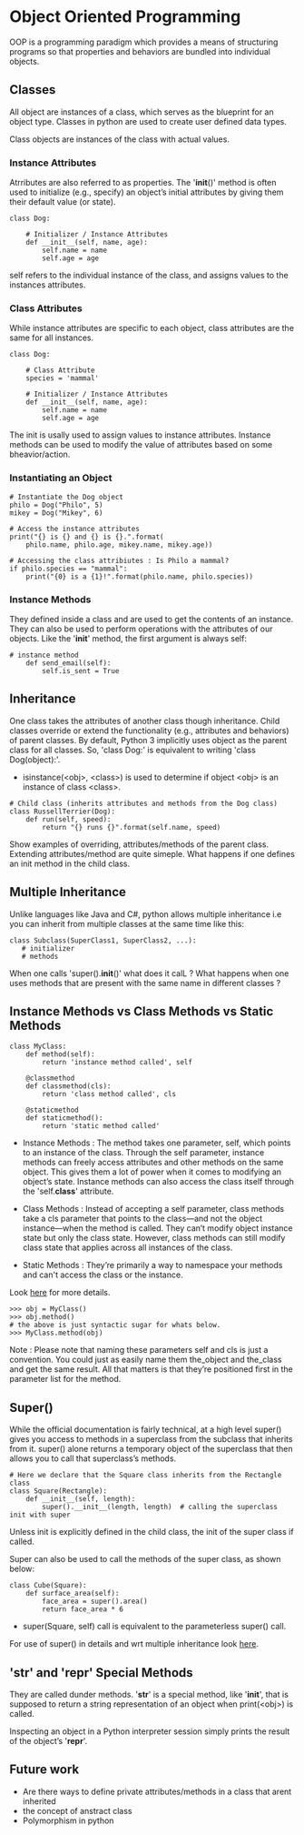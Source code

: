 # Object Oriented Programming 

OOP is a programming paradigm which provides a means of structuring programs so that properties and behaviors are bundled into individual objects.

## Classes

All object are instances of a class, which serves as the blueprint for an object type. 
Classes in python are used to create user defined data types. 

Class objects are instances of the class with actual values. 

### Instance Attributes 

Atrributes are also referred to as properties. 
The '__init__()' method is often used to initialize (e.g., specify) an object’s initial attributes by giving them their default value (or state). 

```
class Dog:

    # Initializer / Instance Attributes
    def __init__(self, name, age):
        self.name = name
        self.age = age
```

self refers to the individual instance of the class, and assigns values to the instances attributes. 

### Class Attributes 

While instance attributes are specific to each object, class attributes are the same for all instances.

```
class Dog:

    # Class Attribute
    species = 'mammal'

    # Initializer / Instance Attributes
    def __init__(self, name, age):
        self.name = name
        self.age = age
```

The init is usally used to assign values to instance attributes. Instance methods can be used to modify the value of attributes based on some bheavior/action.

### Instantiating an Object 

```
# Instantiate the Dog object
philo = Dog("Philo", 5)
mikey = Dog("Mikey", 6)

# Access the instance attributes
print("{} is {} and {} is {}.".format(
    philo.name, philo.age, mikey.name, mikey.age))

# Accessing the class attribiutes : Is Philo a mammal?
if philo.species == "mammal":
    print("{0} is a {1}!".format(philo.name, philo.species))
```

### Instance Methods

They defined inside a class and are used to get the contents of an instance. They can also be used to perform operations with the attributes of our objects. Like the '__init__' method, the first argument is always self:

```
# instance method
    def send_email(self):
        self.is_sent = True
```

## Inheritance

One class takes the attributes of another class though inheritance. Child classes override or extend the functionality (e.g., attributes and behaviors) of parent classes. By default, Python 3 implicitly uses object as the parent class for all classes. So, 'class Dog:' is equivalent to writing 'class Dog(object):'.

- isinstance(\<obj\>, \<class\>) is used to determine if object \<obj\> is an instance of class \<class\>.

```
# Child class (inherits attributes and methods from the Dog class)
class RussellTerrier(Dog):
    def run(self, speed):
        return "{} runs {}".format(self.name, speed)
```

Show examples of overriding, attributes/methods of the parent class. Extending attributes/method are quite simeple. What happens if one defines an init method in the child class. 


## Multiple Inheritance 

Unlike languages like Java and C#, python allows multiple inheritance i.e you can inherit from multiple classes at the same time like this:

```
class Subclass(SuperClass1, SuperClass2, ...):
   # initializer
   # methods
```

When one calls 'super().__init__()' what does it calL ? What happens when one uses methods that are present with the same name in different classes ? 

## Instance Methods vs Class Methods vs Static Methods 

```
class MyClass:
    def method(self):
        return 'instance method called', self

    @classmethod
    def classmethod(cls):
        return 'class method called', cls

    @staticmethod
    def staticmethod():
        return 'static method called'
```

- Instance Methods : The method takes one parameter, self, which points to an instance of the class. Through the self parameter, instance methods can freely access attributes and other methods on the same object. This gives them a lot of power when it comes to modifying an object’s state. Instance methods can also access the class itself through the 'self.__class__' attribute.

- Class Methods : Instead of accepting a self parameter, class methods take a cls parameter that points to the class—and not the object instance—when the method is called. They can’t modify object instance state but only the class state. However, class methods can still modify class state that applies across all instances of the class. 

- Static Methods : They’re primarily a way to namespace your methods and can't access the class or the instance.

Look [here](https://realpython.com/instance-class-and-static-methods-demystified/) for more details. 

```
>>> obj = MyClass()
>>> obj.method()
# the above is just syntactic sugar for whats below.
>>> MyClass.method(obj)
```

Note : Please note that naming these parameters self and cls is just a convention. You could just as easily name them the\_object and the\_class and get the same result. All that matters is that they’re positioned first in the parameter list for the method.


## Super()

While the official documentation is fairly technical, at a high level super() gives you access to methods in a superclass from the subclass that inherits from it. super() alone returns a temporary object of the superclass that then allows you to call that superclass’s methods. 

```
# Here we declare that the Square class inherits from the Rectangle class
class Square(Rectangle):
    def __init__(self, length):
        super().__init__(length, length)  # calling the superclass init with super 
```

Unless init is explicitly defined in the child class, the init of the super class if called.

Super can also be used to call the methods of the super class, as shown below:
```
class Cube(Square):
    def surface_area(self):
        face_area = super().area()
        return face_area * 6
```

-  super(Square, self) call is equivalent to the parameterless super() call.

For use of super() in details and wrt multiple inheritance look [here](https://realpython.com/python-super/).

## '__str__' and '__repr__' Special Methods

They are called dunder methods.
'__str__' is a special method, like '__init__', that is supposed to return a string representation of an object when print(\<obj\>) is called.

Inspecting an object in a Python interpreter session simply prints the result of the object’s '__repr__'.


## Future work 

- Are there ways to define private attributes/methods in a class that arent inherited 
- the concept of anstract class 
- Polymorphism in python 


